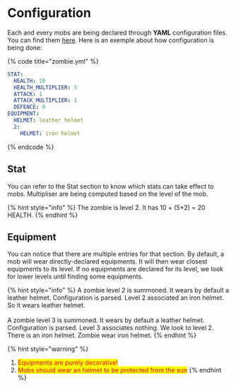 # Configuration

Each and every mobs are being declared through **YAML** configuration files. You can find them [here](https://github.com/bailletced/fort-lisa/tree/master/config/mobs). Here is an exemple about how configuration is being done:

{% code title="zombie.yml" %}
```yaml
STAT:
  HEALTH: 10
  HEALTH_MULTIPLIER: 5
  ATTACK: 1
  ATTACK_MULTIPLIER: 1
  DEFENCE: 0
EQUIPMENT:
  HELMET: leather helmet
  2:
    HELMET: iron helmet
```
{% endcode %}

## Stat

You can refer to the Stat section to know which stats can take effect to mobs. Multipliser are being computed based on the level of the mob.

{% hint style="info" %}
The zombie is level 2. It has 10 + (5\*2) = 20 HEALTH.
{% endhint %}

## **Equipment**

You can notice that there are multiple entries for that section. By default, a mob will wear directly-declared equipments. It will then wear closest equipments to its level. If no equipments are declared for its level, we look for lower levels until finding some equipments.

{% hint style="info" %}
A zombie level 2 is summoned. It wears by default a leather helmet. Configuration is parsed. Level 2 associated an iron helmet. So it wears leather helmet.\
\
A zombie level 3 is summoned. It wears by default a leather helmet. Configuration is parsed. Level 3 associates nothing. We look to level 2. There is an iron helmet. Zombie wear iron helmet.
{% endhint %}

{% hint style="warning" %}
1. <mark style="color:red;">Equipments are purely decorative!</mark>
2. <mark style="color:red;">Mobs should wear an helmet to be protected from the sun</mark>
{% endhint %}

